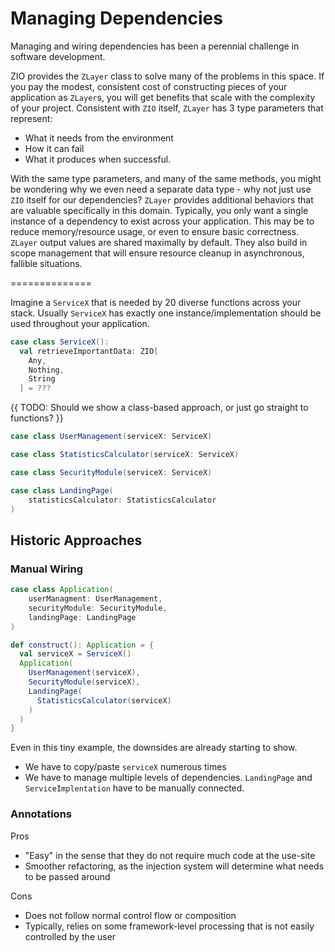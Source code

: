 # Managing Dependencies

Managing and wiring dependencies has been a perennial challenge in software development.

ZIO provides the `ZLayer` class to solve many of the problems in this space.
If you pay the modest, consistent cost of constructing pieces of your application as `ZLayer`s, you will get benefits that scale with the complexity of your project.
Consistent with `ZIO` itself, `ZLayer` has 3 type parameters that represent:

- What it needs from the environment
- How it can fail
- What it produces when successful.

With the same type parameters, and many of the same methods, you might be wondering why we even need a separate data type - why not just use `ZIO` itself for our dependencies?
`ZLayer` provides additional behaviors that are valuable specifically in this domain.
Typically, you only want a single instance of a dependency to exist across your application.
This may be to reduce memory/resource usage, or even to ensure basic correctness.
`ZLayer` output values are shared maximally by default.
They also build in scope management that will ensure resource cleanup in asynchronous, fallible situations.


==============

Imagine a `ServiceX` that is needed by 20 diverse functions across your stack.
Usually `ServiceX` has exactly one instance/implementation should be used throughout your application.

```scala mdoc
case class ServiceX():
  val retrieveImportantData: ZIO[
    Any,
    Nothing,
    String
  ] = ???
```
{{ TODO: Should we show a class-based approach, or just go straight to functions? }}
```scala mdoc
case class UserManagement(serviceX: ServiceX)

case class StatisticsCalculator(serviceX: ServiceX)

case class SecurityModule(serviceX: ServiceX)

case class LandingPage(
    statisticsCalculator: StatisticsCalculator
)
```

## Historic Approaches

### Manual Wiring

```scala mdoc
case class Application(
    userManagment: UserManagement,
    securityModule: SecurityModule,
    landingPage: LandingPage
)

def construct(): Application = {
  val serviceX = ServiceX()
  Application(
    UserManagement(serviceX),
    SecurityModule(serviceX),
    LandingPage(
      StatisticsCalculator(serviceX)
    )
  )
}
```

Even in this tiny example, the downsides are already starting to show.

- We have to copy/paste `serviceX` numerous times
- We have to manage multiple levels of dependencies. `LandingPage` and `ServiceImplentation` have to be manually connected.


### Annotations

Pros
- "Easy" in the sense that they do not require much code at the use-site
- Smoother refactoring, as the injection system will determine what needs to be passed around

Cons
- Does not follow normal control flow or composition
- Typically, relies on some framework-level processing that is not easily controlled by the user
